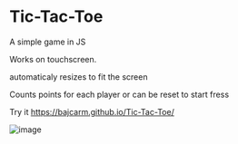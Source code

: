 # Tic-Tac-Toe
A simple game in JS

Works on touchscreen.

automaticaly resizes to fit the screen

Counts points for each player or can be reset to start fress

Try it
https://bajcarm.github.io/Tic-Tac-Toe/

![image](https://user-images.githubusercontent.com/102542768/168009376-c72440bb-ea7a-4bbd-829c-e3af1a06506f.png)
